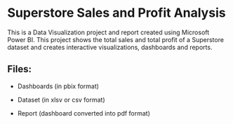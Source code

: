 # Superstore Sales and Profit Analysis

This is a Data Visualization project and report created using Microsoft Power BI. This project shows the total sales and total profit of a Superstore dataset and creates interactive visualizations, dashboards and reports.

## Files:

- Dashboards (in pbix format)

- Dataset (in xlsv or csv format)

- Report (dashboard converted into pdf format)
